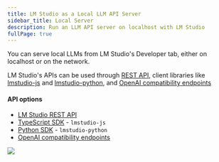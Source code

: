 ```yaml
---
title: LM Studio as a Local LLM API Server
sidebar_title: Local Server
description: Run an LLM API server on localhost with LM Studio
fullPage: true
---
```


You can serve local LLMs from LM Studio's Developer tab, either on localhost or on the network.

LM Studio's APIs can be used through [REST API](/docs/app/api/endpoints/rest), client libraries like [lmstudio-js](/docs/api/sdk) and [lmstudio-python](/docs/python), and [OpenAI compatibility endpoints](/docs/app/api/endpoints/openai)

#### API options

- [LM Studio REST API](/docs/app/api/endpoints/rest)
- [TypeScript SDK](/docs/typescript) - `lmstudio-js`
- [Python SDK](/docs/python) - `lmstudio-python`
- [OpenAI compatibility endpoints](/docs/app/api/endpoints/openai)

<img src="/assets/docs/server.png" style="" data-caption="Load and serve LLMs from LM Studio" />

